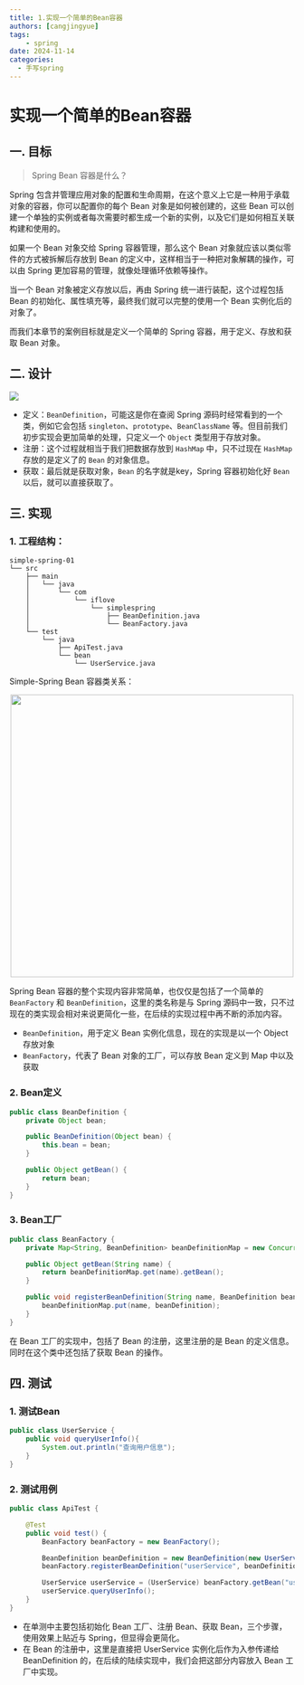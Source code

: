 ```yaml
---
title: 1.实现一个简单的Bean容器
authors: [cangjingyue]
tags: 
    - spring
date: 2024-11-14
categories:
  - 手写spring
---
```


# 实现一个简单的Bean容器

## 一. 目标

> Spring Bean 容器是什么？

Spring 包含并管理应用对象的配置和生命周期，在这个意义上它是一种用于承载对象的容器，你可以配置你的每个 Bean 对象是如何被创建的，这些 Bean 可以创建一个单独的实例或者每次需要时都生成一个新的实例，以及它们是如何相互关联构建和使用的。

如果一个 Bean 对象交给 Spring 容器管理，那么这个 Bean 对象就应该以类似零件的方式被拆解后存放到 Bean 的定义中，这样相当于一种把对象解耦的操作，可以由 Spring 更加容易的管理，就像处理循环依赖等操作。

当一个 Bean 对象被定义存放以后，再由 Spring 统一进行装配，这个过程包括 Bean 的初始化、属性填充等，最终我们就可以完整的使用一个 Bean 实例化后的对象了。

而我们本章节的案例目标就是定义一个简单的 Spring 容器，用于定义、存放和获取 Bean 对象。

## 二. 设计

![](https://cangjingyue.oss-cn-hangzhou.aliyuncs.com/2024/11/15/17316411867800.jpg)

* 定义：`BeanDefinition`，可能这是你在查阅 Spring 源码时经常看到的一个类，例如它会包括 `singleton`、`prototype`、`BeanClassName` 等。但目前我们初步实现会更加简单的处理，只定义一个 `Object` 类型用于存放对象。
* 注册：这个过程就相当于我们把数据存放到 `HashMap` 中，只不过现在 `HashMap` 存放的是定义了的 `Bean` 的对象信息。
* 获取：最后就是获取对象，`Bean` 的名字就是key，Spring 容器初始化好 `Bean` 以后，就可以直接获取了。

## 三. 实现

### 1. 工程结构：
```
simple-spring-01
└── src
    ├── main
    │   └── java
    │       └── com
    │           └── iflove
    │               └── simplespring
    │                   ├── BeanDefinition.java
    │                   └── BeanFactory.java
    └── test
        └── java
            ├── ApiTest.java
            └── bean
                └── UserService.java
```

Simple-Spring Bean 容器类关系：

<img src="https://cangjingyue.oss-cn-hangzhou.aliyuncs.com/2024/11/15/17316424937588.jpg" style="height:500px; display: block; margin: auto;">

Spring Bean 容器的整个实现内容非常简单，也仅仅是包括了一个简单的 `BeanFactory` 和 `BeanDefinition`，这里的类名称是与 Spring 源码中一致，只不过现在的类实现会相对来说更简化一些，在后续的实现过程中再不断的添加内容。

* `BeanDefinition`，用于定义 Bean 实例化信息，现在的实现是以一个 Object 存放对象
* `BeanFactory`，代表了 Bean 对象的工厂，可以存放 Bean 定义到 Map 中以及获取

### 2. Bean定义

``` java
public class BeanDefinition {
    private Object bean;

    public BeanDefinition(Object bean) {
        this.bean = bean;
    }

    public Object getBean() {
        return bean;
    }
}
```

### 3. Bean工厂

``` java
public class BeanFactory {
    private Map<String, BeanDefinition> beanDefinitionMap = new ConcurrentHashMap<>();

    public Object getBean(String name) {
        return beanDefinitionMap.get(name).getBean();
    }

    public void registerBeanDefinition(String name, BeanDefinition beanDefinition) {
        beanDefinitionMap.put(name, beanDefinition);
    }
}
```

在 Bean 工厂的实现中，包括了 Bean 的注册，这里注册的是 Bean 的定义信息。同时在这个类中还包括了获取 Bean 的操作。

## 四. 测试

### 1. 测试Bean

``` java
public class UserService {
    public void queryUserInfo(){
        System.out.println("查询用户信息");
    }
}
```

### 2. 测试用例

``` java
public class ApiTest {

    @Test
    public void test() {
        BeanFactory beanFactory = new BeanFactory();

        BeanDefinition beanDefinition = new BeanDefinition(new UserService());
        beanFactory.registerBeanDefinition("userService", beanDefinition);

        UserService userService = (UserService) beanFactory.getBean("userService");
        userService.queryUserInfo();
    }
}
```

* 在单测中主要包括初始化 Bean 工厂、注册 Bean、获取 Bean，三个步骤，使用效果上贴近与 Spring，但显得会更简化。
* 在 Bean 的注册中，这里是直接把 UserService 实例化后作为入参传递给 BeanDefinition 的，在后续的陆续实现中，我们会把这部分内容放入 Bean 工厂中实现。